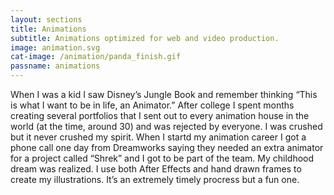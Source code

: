 ```yaml
---
layout: sections
title: Animations
subtitle: Animations optimized for web and video production.
image: animation.svg
cat-image: /animation/panda_finish.gif
passname: animations
---
```


When I was a kid I saw Disney’s Jungle Book and remember thinking “This is what I want to be in life, an Animator.” After college I spent months creating several portfolios that I sent out to every animation house in the world (at the time, around 30) and was rejected by everyone. I was crushed but it never crushed my spirit.
When I startd my animation career I got a phone call one day from Dreamworks saying they needed an extra animator for a project called “Shrek” and I got to be part of the team. My childhood dream was realized.
I use both After Effects and hand drawn frames to create my illustrations. It’s an extremely timely procress but a fun one.
